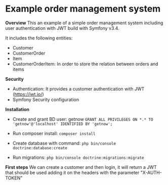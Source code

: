 Example order management system
========================
**Overview**
This an example of a simple order management system including user authentication with JWT build with Symfony v3.4.

It includes the following entities:
* Customer 
* CustomerOrder 
* Item
* CustomerOrderItem: In order to store the relation between orders and items   

**Security**
* Authentication: It provides a customer authentication with JWT (https://jwt.io/)
* Symfony Security configuration

**Installation**
* Create and grant BD user: getnow
`GRANT ALL PRIVILEGES ON *.* TO 'getnow'@'localhost' IDENTIFIED BY 'getnow';`

* Run composer install:
`composer install`
* Create database with command:
`php bin/console doctrine:database:create`

* Run migrations:
`php bin/console doctrine:migrations:migrate`

**First steps**
We can create a customer and then login, it will return a JWT that should be used adding it on the headers with the parameter "X-AUTH-TOKEN"






